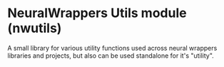 # NeuralWrappers Utils module (nwutils)

A small library for various utility functions used across neural wrappers libraries and projects, but also can be used standalone for it's "utility".